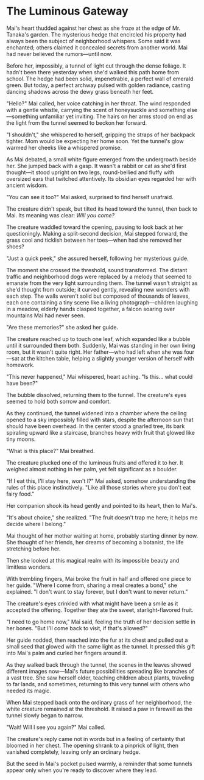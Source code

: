 # The Luminous Gateway

Mai's heart thudded against her chest as she froze at the edge of Mr. Tanaka's garden. The mysterious hedge that encircled his property had always been the subject of neighborhood whispers. Some said it was enchanted; others claimed it concealed secrets from another world. Mai had never believed the rumors—until now.

Before her, impossibly, a tunnel of light cut through the dense foliage. It hadn't been there yesterday when she'd walked this path home from school. The hedge had been solid, impenetrable, a perfect wall of emerald green. But today, a perfect archway pulsed with golden radiance, casting dancing shadows across the dewy grass beneath her feet.

"Hello?" Mai called, her voice catching in her throat. The wind responded with a gentle whistle, carrying the scent of honeysuckle and something else—something unfamiliar yet inviting. The hairs on her arms stood on end as the light from the tunnel seemed to beckon her forward.

"I shouldn't," she whispered to herself, gripping the straps of her backpack tighter. Mom would be expecting her home soon. Yet the tunnel's glow warmed her cheeks like a whispered promise.

As Mai debated, a small white figure emerged from the undergrowth beside her. She jumped back with a gasp. It wasn't a rabbit or cat as she'd first thought—it stood upright on two legs, round-bellied and fluffy with oversized ears that twitched attentively. Its obsidian eyes regarded her with ancient wisdom.

"You can see it too?" Mai asked, surprised to find herself unafraid.

The creature didn't speak, but tilted its head toward the tunnel, then back to Mai. Its meaning was clear: _Will you come?_

The creature waddled toward the opening, pausing to look back at her questioningly. Making a split-second decision, Mai stepped forward, the grass cool and ticklish between her toes—when had she removed her shoes?

"Just a quick peek," she assured herself, following her mysterious guide.

The moment she crossed the threshold, sound transformed. The distant traffic and neighborhood dogs were replaced by a melody that seemed to emanate from the very light surrounding them. The tunnel wasn't straight as she'd thought from outside; it curved gently, revealing new wonders with each step. The walls weren't solid but composed of thousands of leaves, each one containing a tiny scene like a living photograph—children laughing in a meadow, elderly hands clasped together, a falcon soaring over mountains Mai had never seen.

"Are these memories?" she asked her guide.

The creature reached up to touch one leaf, which expanded like a bubble until it surrounded them both. Suddenly, Mai was standing in her own living room, but it wasn't quite right. Her father—who had left when she was four—sat at the kitchen table, helping a slightly younger version of herself with homework.

"This never happened," Mai whispered, heart aching. "Is this... what could have been?"

The bubble dissolved, returning them to the tunnel. The creature's eyes seemed to hold both sorrow and comfort.

As they continued, the tunnel widened into a chamber where the ceiling opened to a sky impossibly filled with stars, despite the afternoon sun that should have been overhead. In the center stood a gnarled tree, its bark spiraling upward like a staircase, branches heavy with fruit that glowed like tiny moons.

"What is this place?" Mai breathed.

The creature plucked one of the luminous fruits and offered it to her. It weighed almost nothing in her palm, yet felt significant as a boulder.

"If I eat this, I'll stay here, won't I?" Mai asked, somehow understanding the rules of this place instinctively. "Like all those stories where you don't eat fairy food."

Her companion shook its head gently and pointed to its heart, then to Mai's.

"It's about choice," she realized. "The fruit doesn't trap me here; it helps me decide where I belong."

Mai thought of her mother waiting at home, probably starting dinner by now. She thought of her friends, her dreams of becoming a botanist, the life stretching before her.

Then she looked at this magical realm with its impossible beauty and limitless wonders.

With trembling fingers, Mai broke the fruit in half and offered one piece to her guide. "Where I come from, sharing a meal creates a bond," she explained. "I don't want to stay forever, but I don't want to never return."

The creature's eyes crinkled with what might have been a smile as it accepted the offering. Together they ate the sweet, starlight-flavored fruit.

"I need to go home now," Mai said, feeling the truth of her decision settle in her bones. "But I'll come back to visit, if that's allowed?"

Her guide nodded, then reached into the fur at its chest and pulled out a small seed that glowed with the same light as the tunnel. It pressed this gift into Mai's palm and curled her fingers around it.

As they walked back through the tunnel, the scenes in the leaves showed different images now—Mai's future possibilities spreading like branches of a vast tree. She saw herself older, teaching children about plants, traveling to far lands, and sometimes, returning to this very tunnel with others who needed its magic.

When Mai stepped back onto the ordinary grass of her neighborhood, the white creature remained at the threshold. It raised a paw in farewell as the tunnel slowly began to narrow.

"Wait! Will I see you again?" Mai called.

The creature's reply came not in words but in a feeling of certainty that bloomed in her chest. The opening shrank to a pinprick of light, then vanished completely, leaving only an ordinary hedge.

But the seed in Mai's pocket pulsed warmly, a reminder that some tunnels appear only when you're ready to discover where they lead.
